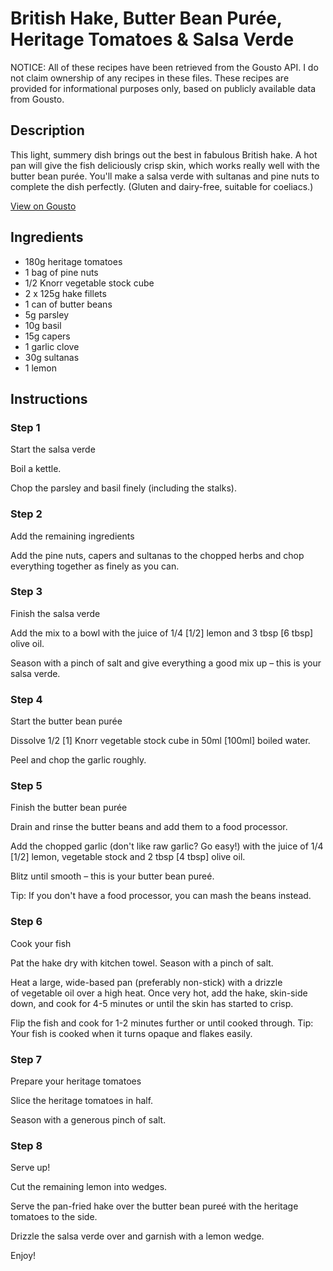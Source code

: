 # British Hake, Butter Bean Purée, Heritage Tomatoes & Salsa Verde

NOTICE: All of these recipes have been retrieved from the Gousto API. I do not claim ownership of any recipes in these files. These recipes are provided for informational purposes only, based on publicly available data from Gousto.

## Description

This light, summery dish brings out the best in fabulous British hake. A hot pan will give the fish deliciously crisp skin, which works really well with the butter bean purée. You'll make a salsa verde with sultanas and pine nuts to complete the dish perfectly. (Gluten and dairy-free, suitable for coeliacs.)

[View on Gousto](https://www.gousto.co.uk/recipes/cookbook/british-hake-butter-bean-puree-heritage-tomatoes-salsa-verde)

## Ingredients

- 180g heritage tomatoes
- 1 bag of pine nuts
- 1/2 Knorr vegetable stock cube
- 2 x 125g hake fillets
- 1 can of butter beans
- 5g parsley
- 10g basil
- 15g capers
- 1 garlic clove
- 30g sultanas
- 1 lemon

## Instructions


### Step 1

Start the salsa verde


Boil a kettle.


Chop the parsley and basil finely (including the stalks).


### Step 2

Add the remaining ingredients 


Add the pine nuts, capers and sultanas to the chopped herbs and chop everything together as finely as you can.


### Step 3

Finish the salsa verde


Add the mix to a bowl with the juice of 1/4 <span class="text-danger">[1/2]</span> lemon and 3 tbsp <span class="text-danger">[6 tbsp]</span> olive oil.


Season with a pinch of salt and give everything a good mix up – this is your salsa verde.


### Step 4

Start the butter bean purée


Dissolve 1/2<span class="text-danger"> [1]</span> Knorr vegetable stock cube in 50ml <span class="text-danger">[100ml]</span> boiled water.


Peel and chop the garlic roughly.


### Step 5

Finish the butter bean purée


Drain and rinse the butter beans and add them to a food processor.


Add the chopped garlic (don't like raw garlic? Go easy!) with the juice of 1/4 <span class="text-danger">[1/2]</span> lemon, vegetable stock and 2 tbsp <span class="text-danger">[4 tbsp]</span> olive oil.


Blitz until smooth – this is your butter bean pureé.


Tip: If you don't have a food processor, you can mash the beans instead.


### Step 6

Cook your fish 


Pat the hake dry with kitchen towel. Season with a pinch of salt.


Heat a large, wide-based pan (preferably non-stick) with a drizzle of vegetable oil over a high heat. Once very hot, add the hake, skin-side down, and cook for 4-5 minutes or until the skin has started to crisp.


Flip the fish and cook for 1-2 minutes further or until cooked through. Tip: Your fish is cooked when it turns opaque and flakes easily.


### Step 7

Prepare your heritage tomatoes


Slice the heritage tomatoes in half.


Season with a generous pinch of salt.

### Step 8

Serve up!


Cut the remaining lemon into wedges.


Serve the pan-fried hake over the butter bean pureé with the heritage tomatoes to the side.


Drizzle the salsa verde over and garnish with a lemon wedge.


Enjoy!

